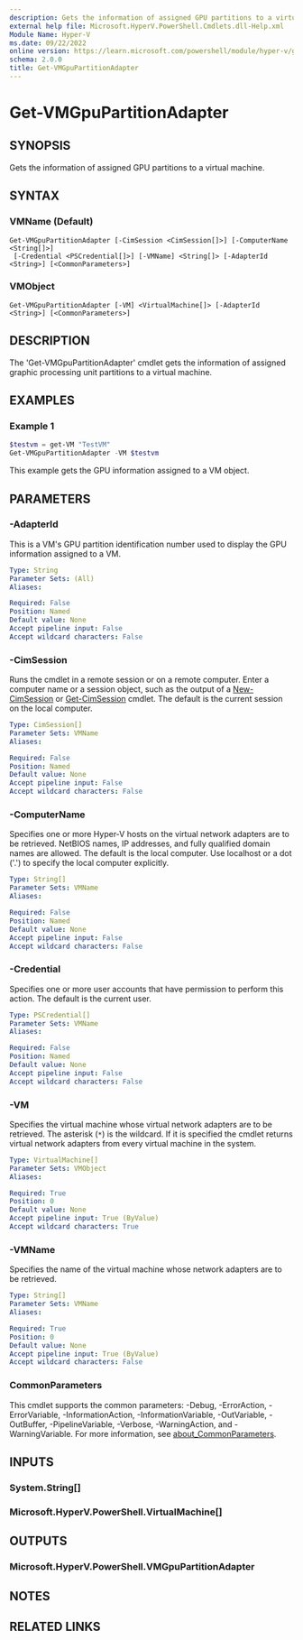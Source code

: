 ```yaml
---
description: Gets the information of assigned GPU partitions to a virtual machine.
external help file: Microsoft.HyperV.PowerShell.Cmdlets.dll-Help.xml
Module Name: Hyper-V
ms.date: 09/22/2022
online version: https://learn.microsoft.com/powershell/module/hyper-v/get-vmgpupartitionadapter?view=windowsserver2025-ps&wt.mc_id=ps-gethelp
schema: 2.0.0
title: Get-VMGpuPartitionAdapter
---
```


# Get-VMGpuPartitionAdapter

## SYNOPSIS
Gets the information of assigned GPU partitions to a virtual machine.

## SYNTAX

### VMName (Default)
```
Get-VMGpuPartitionAdapter [-CimSession <CimSession[]>] [-ComputerName <String[]>]
 [-Credential <PSCredential[]>] [-VMName] <String[]> [-AdapterId <String>] [<CommonParameters>]
```

### VMObject
```
Get-VMGpuPartitionAdapter [-VM] <VirtualMachine[]> [-AdapterId <String>] [<CommonParameters>]
```

## DESCRIPTION
The 'Get-VMGpuPartitionAdapter' cmdlet gets the information of assigned graphic processing unit partitions to a virtual machine.

## EXAMPLES

### Example 1
```powershell
$testvm = get-VM "TestVM"
Get-VMGpuPartitionAdapter -VM $testvm
```

This example gets the GPU information assigned to a VM object.

## PARAMETERS

### -AdapterId
This is a VM's GPU partition identification number used to display the GPU information assigned to a VM.

```yaml
Type: String
Parameter Sets: (All)
Aliases:

Required: False
Position: Named
Default value: None
Accept pipeline input: False
Accept wildcard characters: False
```

### -CimSession
Runs the cmdlet in a remote session or on a remote computer.
Enter a computer name or a session object, such as the output of a [New-CimSession](https://go.microsoft.com/fwlink/p/?LinkId=227967) or [Get-CimSession](https://go.microsoft.com/fwlink/p/?LinkId=227966) cmdlet.
The default is the current session on the local computer.

```yaml
Type: CimSession[]
Parameter Sets: VMName
Aliases:

Required: False
Position: Named
Default value: None
Accept pipeline input: False
Accept wildcard characters: False
```

### -ComputerName
Specifies one or more Hyper-V hosts on the virtual network adapters are to be retrieved.
NetBIOS names, IP addresses, and fully qualified domain names are allowed.
The default is the local computer.
Use localhost or a dot ('.') to specify the local computer explicitly.

```yaml
Type: String[]
Parameter Sets: VMName
Aliases:

Required: False
Position: Named
Default value: None
Accept pipeline input: False
Accept wildcard characters: False
```

### -Credential
Specifies one or more user accounts that have permission to perform this action.
The default is the current user.

```yaml
Type: PSCredential[]
Parameter Sets: VMName
Aliases:

Required: False
Position: Named
Default value: None
Accept pipeline input: False
Accept wildcard characters: False
```

### -VM
Specifies the virtual machine whose virtual network adapters are to be retrieved. The asterisk (`*`)
is the wildcard. If it is specified the cmdlet returns virtual network adapters from every virtual
machine in the system.

```yaml
Type: VirtualMachine[]
Parameter Sets: VMObject
Aliases:

Required: True
Position: 0
Default value: None
Accept pipeline input: True (ByValue)
Accept wildcard characters: True
```

### -VMName
Specifies the name of the virtual machine whose network adapters are to be retrieved.

```yaml
Type: String[]
Parameter Sets: VMName
Aliases:

Required: True
Position: 0
Default value: None
Accept pipeline input: True (ByValue)
Accept wildcard characters: False
```

### CommonParameters
This cmdlet supports the common parameters: -Debug, -ErrorAction, -ErrorVariable, -InformationAction, -InformationVariable, -OutVariable, -OutBuffer, -PipelineVariable, -Verbose, -WarningAction, and -WarningVariable. For more information, see [about_CommonParameters](https://go.microsoft.com/fwlink/?LinkID=113216).

## INPUTS

### System.String[]

### Microsoft.HyperV.PowerShell.VirtualMachine[]

## OUTPUTS

### Microsoft.HyperV.PowerShell.VMGpuPartitionAdapter

## NOTES

## RELATED LINKS
